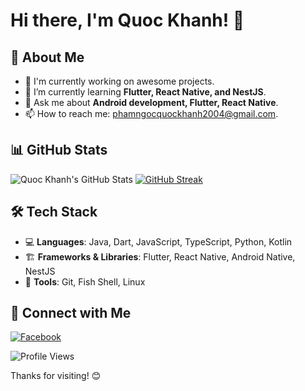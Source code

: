 # Hi there, I'm Quoc Khanh! 👋

## 🚀 About Me
- 🔭 I'm currently working on awesome projects.
- 🌱 I’m currently learning **Flutter, React Native, and NestJS**.
- 💬 Ask me about **Android development, Flutter, React Native**.
- 📫 How to reach me: [phamngocquockhanh2004@gmail.com](mailto:phamngocquockhanh2004@gmail.com).

## 📊 GitHub Stats
![Quoc Khanh's GitHub Stats](https://github-readme-stats.vercel.app/api?username=quockhanh2004&show_icons=true)
[![GitHub Streak](https://streak-stats.demolab.com/?user=quockhanh2004)](https://git.io/streak-stats)

## 🛠 Tech Stack
- 💻 **Languages**: Java, Dart, JavaScript, TypeScript, Python, Kotlin
- 🏗 **Frameworks & Libraries**: Flutter, React Native, Android Native, NestJS
- 🔧 **Tools**: Git, Fish Shell, Linux

## 🔗 Connect with Me
[![Facebook](https://shields.io/badge/Facebook-Ph%E1%BA%A1m%20Ng%E1%BB%8Dc%20Qu%E1%BB%91c%20Kh%C3%A1nh-blue?logo=facebook&style=plastic)](https://facebook.com/pnqkhanh29204)  

![Profile Views](https://komarev.com/ghpvc/?username=quockhanh2004&color=blue&style=flat)

Thanks for visiting! 😊
